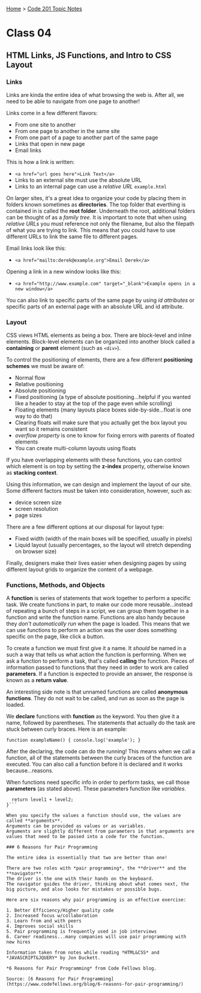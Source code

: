 [Home](README.md) > [Code 201 Topic Notes](201topicNotes.md)

# Class 04

## HTML Links, JS Functions, and Intro to CSS Layout

### Links

Links are kinda the entire idea of what browsing the web is.
After all, we need to be able to navigate from one page to another!

Links come in a few different flavors:

- From one site to another
- From one page to another in the same site
- From one part of a page to another part of the same page
- Links that open in new page
- Email links

This is how a link is written:

- `<a href="url goes here">Link Text</a>`
- Links to an external site must use the absolute URL
- Links to an internal page can use a *relative URL* `example.html`

On larger sites, it's a great idea to organize your code by placing them in folders known sometimes as **directories**.
The top folder that everthing is contained in is called the **root folder**.
Underneath the root, additional folders can be thought of as a *family tree*.
It is important to note that when using *relative URLs* you must reference not only the filename, but also the filepath of what you are trying to link.
This means that you could have to use different URLs to link the same file to different pages.

Email links look like this:

- `<a href="mailto:derek@example.org">Email Derek</a>`

Opening a link in a new window looks like this:

- `<a href="http://www.example.com" target="_blank">Example opens in a new window</a>`

You can also link to specific parts of the same page by using *id attributes* or specific parts of an external page with an absolute URL and id attribute.

### Layout

CSS views HTML elements as being a box.
There are block-level and inline elements.
Block-level elements can be organized into another block called a **containing** or **parent** element (such as `<div>`).

To control the positioning of elements, there are a few different **positioning schemes** we must be aware of:

- Normal flow
- Relative positioning
- Absolute positioning
- Fixed positioning (a type of absolute positioning...helpful if you wanted like a header to stay at the top of the page even while scrolling)
- Floating elements (many layouts place boxes side-by-side...float is one way to do that)
- Clearing floats will make sure that you actually get the box layout you want so it remains consistent
- *overflow property* is one to know for fixing errors with parents of floated elements
- You can create multi-column layouts using floats

If you have overlapping elements with these functions, you can control which element is on top by setting the **z-index** property, otherwise known as **stacking context**.

Using this information, we can design and implement the layout of our site.
Some different factors must be taken into consideration, however, such as:

- device screen size
- screen resolution
- page sizes

There are a few different options at our disposal for layout type:

- Fixed width (width of the main boxes will be specified, usually in pixels)
- Liquid layout (usually percentages, so the layout will stretch depending on browser size)

Finally, designers make their lives easier when designing pages by using different layout grids to organize the content of a webpage.

### Functions, Methods, and Objects

A **function** is series of statements that work together to perform a specific task.
We create functions in part, to make our code more reusable...instead of repeating a bunch of steps in a script, we can group them together in a function and write the function name.
Functions are also handy because they *don't automatically run* when the page is loaded.
This means that we can use functions to perform an action was the user does something specific on the page, like click a button.

To create a function we must first give it a name.
It *should* be named in a such a way that tells us what action the function is performing.
When we ask a function to perform a task, that's called **calling** the function.
Pieces of information passed to functions that they need in order to work are called **parameters**.
If a function is expected to provide an answer, the response is known as a **return value**.

An interesting side note is that unnamed functions are called **anonymous functions**.
They do not wait to be called, and run as soon as the page is loaded.

We **declare** functions with **function** as the keyword.
You then give it a name, followed by parentheses.
The statements that actually do the task are stuck between curly braces.
Here is an example:

`function exampleName() {
  console.log('example');
}`

After the declaring, the code can do the running!
This means when we call a function, all of the statements between the curly braces of the function are executed.
You can also call a function before it is declared and it works because...reasons.

When functions need specific info in order to perform tasks, we call those **parameters** (as stated above).
These parameters function like *variables*.

```function getScore(level1, level2) {
  return level1 + level2;
}```

When you specify the values a function should use, the values are called **arguments**.
Arguments can be provided as values or as variables.
Arguments are slightly different from parameters in that arguments are values that need to be passed into a code for the function.

### 6 Reasons for Pair Programming

The entire idea is essentially that two are better than one!

There are two roles with *pair programming*, the **driver** and the **navigator**.
The driver is the one with their hands on the keyboard.
The navigator guides the driver, thinking about what comes next, the big picture, and also looks for mistakes or possible bugs.

Here are six reasons why pair programming is an effective exercise:

1. Better Efficiency/Higher quality code
2. Increased focus w/collaboration
3. Learn from and with peers
4. Improves social skills
5. Pair programming is frequently used in job interviews
6. Career readiness...many companies will use pair programming with new hires

Information taken from notes while reading *HTML&CSS* and *JAVASCRIPT&JQUERY* by Jon Duckett.

*6 Reasons for Pair Programming* from Code Fellows blog.

Source: [6 Reasons for Pair Programming](https://www.codefellows.org/blog/6-reasons-for-pair-programming/)
